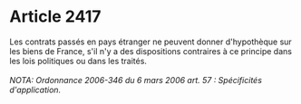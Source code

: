 # Article 2417

Les contrats passés en pays étranger ne peuvent donner d'hypothèque sur les biens de France, s'il n'y a des dispositions contraires à ce principe dans les lois politiques ou dans les traités.<br/><br/><i>NOTA:  Ordonnance 2006-346 du 6 mars 2006 art. 57 : Spécificités d'application.</i>